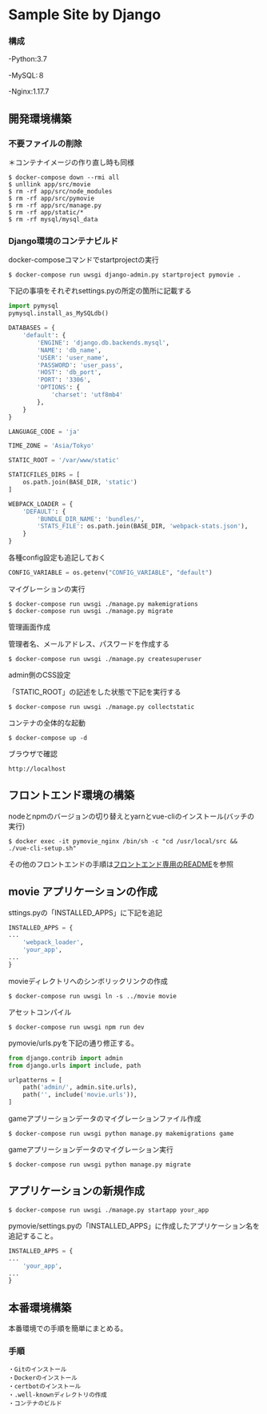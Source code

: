 # Sample Site by Django

### 構成

-Python:3.7

-MySQL:８

-Nginx:1.17.7


## 開発環境構築


### 不要ファイルの削除

＊コンテナイメージの作り直し時も同様

```shell-session
$ docker-compose down --rmi all
$ unllink app/src/movie
$ rm -rf app/src/node_modules
$ rm -rf app/src/pymovie
$ rm -rf app/src/manage.py
$ rm -rf app/static/*
$ rm -rf mysql/mysql_data
```

### Django環境のコンテナビルド

docker-composeコマンドでstartprojectの実行

```shell-session
$ docker-compose run uwsgi django-admin.py startproject pymovie .
```

下記の事項をそれぞれsettings.pyの所定の箇所に記載する

```Python
import pymysql
pymysql.install_as_MySQLdb()
```

```Python
DATABASES = {
    'default': {
        'ENGINE': 'django.db.backends.mysql',
        'NAME': 'db_name',
        'USER': 'user_name',
        'PASSWORD': 'user_pass',
        'HOST': 'db_port',
        'PORT': '3306',
        'OPTIONS': {
            'charset': 'utf8mb4'
        },
    }
}
```

```Python
LANGUAGE_CODE = 'ja'

TIME_ZONE = 'Asia/Tokyo'
```

```Python
STATIC_ROOT = '/var/www/static'
```

```Python
STATICFILES_DIRS = [
    os.path.join(BASE_DIR, 'static')
]

WEBPACK_LOADER = {
    'DEFAULT': {
        'BUNDLE_DIR_NAME': 'bundles/',
        'STATS_FILE': os.path.join(BASE_DIR, 'webpack-stats.json'),
    }
}
```

各種config設定も追記しておく

```Python
CONFIG_VARIABLE = os.getenv("CONFIG_VARIABLE", "default")
```

マイグレーションの実行

```shell-session
$ docker-compose run uwsgi ./manage.py makemigrations
$ docker-compose run uwsgi ./manage.py migrate
```

管理画面作成

管理者名、メールアドレス、パスワードを作成する

```shell-session
$ docker-compose run uwsgi ./manage.py createsuperuser
```

admin側のCSS設定

「STATIC_ROOT」の記述をした状態で下記を実行する

```shell-session
$ docker-compose run uwsgi ./manage.py collectstatic
```

コンテナの全体的な起動

```shell-session
$ docker-compose up -d
```

ブラウザで確認

```
http://localhost
```

## フロントエンド環境の構築

nodeとnpmのバージョンの切り替えとyarnとvue-cliのインストール(バッチの実行)

```
$ docker exec -it pymovie_nginx /bin/sh -c "cd /usr/local/src && ./vue-cli-setup.sh"
```

その他のフロントエンドの手順は[フロントエンド専用のREADME](./front/movie/README.md)を参照

## movie アプリケーションの作成

sttings.pyの「INSTALLED_APPS」に下記を追記

```Python
INSTALLED_APPS = {
...
    'webpack_loader',
    'your_app',
...
}
```
movieディレクトリへのシンボリックリンクの作成

```shell-session
$ docker-compose run uwsgi ln -s ../movie movie
```

アセットコンパイル

```shell-session
$ docker-compose run uwsgi npm run dev
```
pymovie/urls.pyを下記の通り修正する。

```Python
from django.contrib import admin
from django.urls import include, path

urlpatterns = [
    path('admin/', admin.site.urls),
    path('', include('movie.urls')),
]
```

gameアプリーションデータのマイグレーションファイル作成

```shell-session
$ docker-compose run uwsgi python manage.py makemigrations game
```

gameアプリーションデータのマイグレーション実行

```shell-session
$ docker-compose run uwsgi python manage.py migrate
```


## アプリケーションの新規作成

```shell-session
$ docker-compose run uwsgi ./manage.py startapp your_app
```
pymovie/settings.pyの「INSTALLED_APPS」に作成したアプリケーション名を追記すること。

```Python
INSTALLED_APPS = {
...
    'your_app',
...
}
```


## 本番環境構築

本番環境での手順を簡単にまとめる。

### 手順

```
・Gitのインストール
・Dockerのインストール
・certbotのインストール
・.well-knownディレクトリの作成
・コンテナのビルド
```

